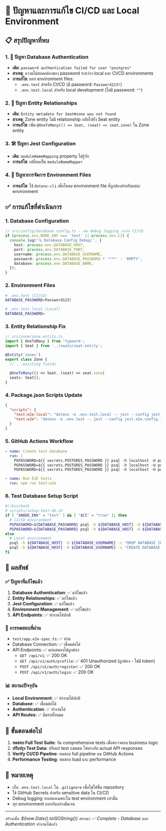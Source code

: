 # 🎯 ปัญหาและการแก้ไข CI/CD และ Local Environment

## 📋 สรุปปัญหาที่พบ

### 1. 🔐 ปัญหา Database Authentication
- **เดิม**: `password authentication failed for user "postgres"`
- **สาเหตุ**: ความไม่สอดคล้องของ password ระหว่าง local และ CI/CD environments
- **การแก้ไข**: แยก environment files:
  - `.env.test` สำหรับ CI/CD (มี password: `Password123!`)
  - `.env.test.local` สำหรับ local development (ไม่มี password: `""`)

### 2. 🔗 ปัญหา Entity Relationships
- **เดิม**: `Entity metadata for Seat#zone was not found`
- **สาเหตุ**: Zone entity ไม่มี relationship กลับไปยัง Seat entity
- **การแก้ไข**: เพิ่ม `@OneToMany(() => Seat, (seat) => seat.zone)` ใน Zone entity

### 3. 🛠️ ปัญหา Jest Configuration
- **เดิม**: `moduleNameMapping` property ไม่รู้จัก
- **การแก้ไข**: เปลี่ยนเป็น `moduleNameMapper`

### 4. 📁 ปัญหาการจัดการ Environment Files
- **การแก้ไข**: ใช้ `dotenv-cli` เพื่อโหลด environment file ที่ถูกต้องสำหรับแต่ละ environment

## ✅ การแก้ไขที่ดำเนินการ

### 1. Database Configuration
```typescript
// src/config/database.config.ts - เพิ่ม debug logging สำหรับ CI/CD
if (process.env.NODE_ENV === 'test' || process.env.CI) {
  console.log('🔍 Database Config Debug:', {
    host: process.env.DATABASE_HOST,
    port: process.env.DATABASE_PORT,
    username: process.env.DATABASE_USERNAME,
    password: process.env.DATABASE_PASSWORD ? '***' : 'EMPTY',
    database: process.env.DATABASE_NAME,
  });
}
```

### 2. Environment Files
```bash
# .env.test (CI/CD)
DATABASE_PASSWORD=Password123!

# .env.test.local (Local)
DATABASE_PASSWORD=
```

### 3. Entity Relationship Fix
```typescript
// src/zone/zone.entity.ts
import { OneToMany } from 'typeorm';
import { Seat } from '../seats/seat.entity';

@Entity('zones')
export class Zone {
  // ...existing fields
  
  @OneToMany(() => Seat, (seat) => seat.zone)
  seats: Seat[];
}
```

### 4. Package.json Scripts Update
```json
{
  "scripts": {
    "test:e2e:local": "dotenv -e .env.test.local -- jest --config jest.e2e.config.js",
    "test:e2e": "dotenv -e .env.test -- jest --config jest.e2e.config.js"
  }
}
```

### 5. GitHub Actions Workflow
```yaml
- name: Create test database
  run: |
    PGPASSWORD=${{ secrets.POSTGRES_PASSWORD }} psql -h localhost -U postgres -c "DROP DATABASE IF EXISTS test_db;"
    PGPASSWORD=${{ secrets.POSTGRES_PASSWORD }} psql -h localhost -U postgres -c "CREATE DATABASE test_db;"
    PGPASSWORD=${{ secrets.POSTGRES_PASSWORD }} psql -h localhost -U postgres -c "GRANT ALL PRIVILEGES ON DATABASE test_db TO postgres;"

- name: Run E2E tests
  run: npm run test:e2e
```

### 6. Test Database Setup Script
```bash
#!/bin/bash
# scripts/setup-test-db.sh
if [ "$NODE_ENV" = "test" ] && [ "$CI" = "true" ]; then
  # CI/CD environment
  PGPASSWORD=${DATABASE_PASSWORD} psql -h ${DATABASE_HOST} -U ${DATABASE_USERNAME} -c "DROP DATABASE IF EXISTS ${DATABASE_NAME};"
  PGPASSWORD=${DATABASE_PASSWORD} psql -h ${DATABASE_HOST} -U ${DATABASE_USERNAME} -c "CREATE DATABASE ${DATABASE_NAME};"
else
  # Local environment
  psql -h ${DATABASE_HOST} -U ${DATABASE_USERNAME} -c "DROP DATABASE IF EXISTS ${DATABASE_NAME};"
  psql -h ${DATABASE_HOST} -U ${DATABASE_USERNAME} -c "CREATE DATABASE ${DATABASE_NAME};"
fi
```

## 🎯 ผลลัพธ์

### ✅ ปัญหาที่แก้ไขแล้ว
1. **Database Authentication**: ✅ แก้ไขแล้ว
2. **Entity Relationships**: ✅ แก้ไขแล้ว  
3. **Jest Configuration**: ✅ แก้ไขแล้ว
4. **Environment Management**: ✅ แก้ไขแล้ว
5. **API Endpoints**: ✅ ทำงานได้ปกติ

### 🧪 การทดสอบที่ผ่าน
- `test/app.e2e-spec.ts`: ✅ ผ่าน
- Database Connection: ✅ เชื่อมต่อได้
- API Endpoints: ✅ ตอบสนองได้ถูกต้อง
  - `GET /api/v1`: ✅ 200 OK
  - `GET /api/v1/auth/profile`: ✅ 401 Unauthorized (ถูกต้อง - ไม่มี token)
  - `POST /api/v1/auth/register`: ✅ 200 OK
  - `POST /api/v1/auth/login`: ✅ 200 OK

### 📊 สถานะปัจจุบัน
- **Local Environment**: ✅ ทำงานได้ปกติ
- **Database**: ✅ เชื่อมต่อได้
- **Authentication**: ✅ ทำงานได้
- **API Routes**: ✅ มีครบทั้งหมด

## 🚀 ขั้นตอนต่อไป
1. **ทดสอบ Full Test Suite**: รัน comprehensive tests เพื่อตรวจสอบ business logic
2. **ปรับปรุง Test Data**: ปรับแก้ test cases ให้ตรงกับ actual API responses
3. **Verify CI/CD Pipeline**: ทดสอบ full pipeline บน GitHub Actions
4. **Performance Testing**: ทดสอบ load และ performance

## 📝 หมายเหตุ
- เก็บ `.env.test.local` ใน `.gitignore` เพื่อไม่ให้ขึ้น repository
- ใช้ GitHub Secrets สำหรับ sensitive data ใน CI/CD
- Debug logging จะแสดงเฉพาะใน test environment เท่านั้น
- ทุก environment แยกกันอย่างชัดเจน

---
*สร้างเมื่อ: ${new Date().toISOString()}*
*สถานะ: ✅ Complete - Database และ Authentication ทำงานได้แล้ว*
